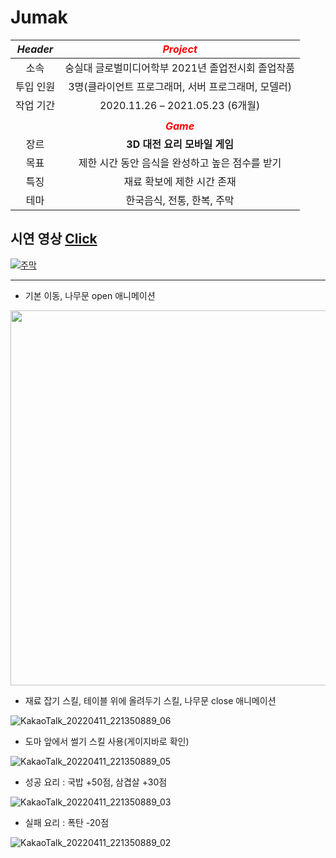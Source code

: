 # Jumak
|*Header*|<span style="color: red">*Project*</span>|
|:--:|:--:|
|소속|숭실대 글로벌미디어학부 2021년 졸업전시회 졸업작품|
|투입 인원|3명(클라이언트 프로그래머, 서버 프로그래머, 모델러)|
|작업 기간|2020.11.26 – 2021.05.23 (6개월)|
|||
||<span style="color: red">***Game***</span>|
|장르|**3D 대전 요리 모바일 게임**|
|목표|제한 시간 동안 음식을 완성하고 높은 점수를 받기|
|특징|재료 확보에 제한 시간 존재|
|테마|한국음식, 전통, 한복, 주막|


## 시연 영상 [Click](https://www.youtube.com/watch?v=AcvebL27VIc)
[![주막](https://user-images.githubusercontent.com/66158433/199887719-8bb1effe-2b89-4fd6-8f7b-fc4ce1787289.jpg)](https://www.youtube.com/watch?v=AcvebL27VIc)


----

- 기본 이동, 나무문 open 애니메이션
<img width="600" src="https://user-images.githubusercontent.com/66158433/163711187-7cb75952-fdc7-428f-83a5-e0d4bb794f3b.gif">


- 재료 잡기 스킬, 테이블 위에 올려두기 스킬, 나무문 close 애니메이션

![KakaoTalk_20220411_221350889_06](https://user-images.githubusercontent.com/66158433/163711181-7fce977c-bea5-49fa-8b64-6fc486b6227a.gif)


- 도마 앞에서 썰기 스킬 사용(게이지바로 확인)

![KakaoTalk_20220411_221350889_05](https://user-images.githubusercontent.com/66158433/163711180-8fa1f4b1-807c-4397-bd17-d4371c6162ba.gif)


- 성공 요리 : 국밥 +50점, 삼겹살 +30점

![KakaoTalk_20220411_221350889_03](https://user-images.githubusercontent.com/66158433/163711169-a4fe752b-45b8-401f-aeaf-eb07bd217e5d.gif)


- 실패 요리 : 폭탄 -20점
 
![KakaoTalk_20220411_221350889_02](https://user-images.githubusercontent.com/66158433/163711163-c67f8538-f578-4d4c-9e7a-c3a505b0bc08.gif)
